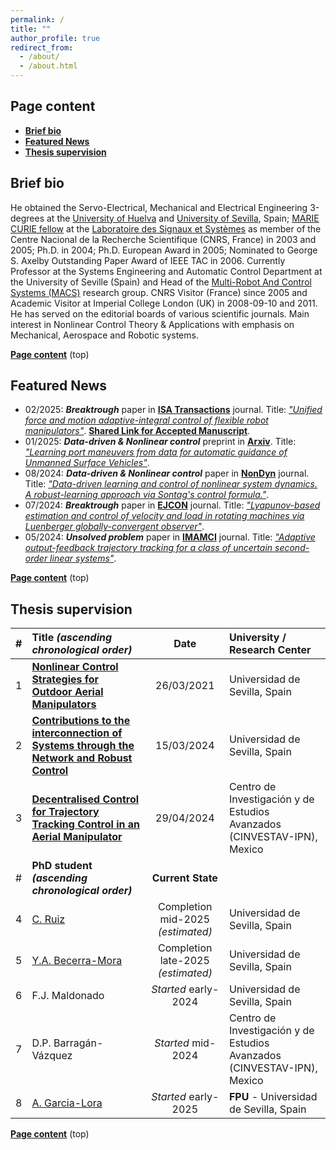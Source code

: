 ```yaml
---
permalink: /
title: ""
author_profile: true
redirect_from: 
  - /about/
  - /about.html
---
```


## Page content

- **[Brief bio](#brief-bio)**
- **[Featured News](#featured-news)**
- **[Thesis supervision](#thesis-supervision)**

<!-- This one is automatic but losing the top link
* TOC
{:toc}
-->

## Brief bio

He obtained the Servo-Electrical, Mechanical and Electrical Engineering 3-degrees at the [University of Huelva](https://www.uhu.es/english/) and [University of Sevilla](https://www.us.es), Spain; [MARIE CURIE fellow](https://marie-sklodowska-curie-actions.ec.europa.eu) at the [Laboratoire des Signaux et Systèmes](https://l2s.centralesupelec.fr/en/) as member of the Centre Nacional de la Recherche Scientifique (CNRS, France) in 2003 and 2005; Ph.D. in 2004; Ph.D. European Award in 2005; Nominated to George S. Axelby Outstanding Paper Award of IEEE TAC in 2006. Currently Professor at the Systems Engineering and Automatic Control Department at the University of Seville (Spain) and Head of the [Multi-Robot And Control Systems (MACS)](https://investigacion.us.es/sisius/sis_depgrupos.php?ct=&cs=&seltext=TEP-995&selfield=CodPAI) research group. CNRS Visitor (France) since 2005 and Academic Visitor at Imperial College London (UK) in 2008-09-10 and 2011. He has served on the editorial boards of various scientific journals. Main interest in Nonlinear Control Theory & Applications with emphasis on Mechanical, Aerospace and Robotic systems.

**[Page content](#page-content)** \(top\)

## Featured News

- 02/2025: ***Breaktrough*** paper in **[<i class="ai ai-elsevier ai-fw icon-pad-left"></i>ISA Transactions](https://www.sciencedirect.com/journal/isa-transactions)** journal. Title: *["Unified force and motion adaptive-integral control of flexible robot manipulators"](https://doi.org/10.1016/j.isatra.2025.01.030)*. **[<i class="ai ai-elsevier ai-fw icon-pad-left"></i> Shared Link for Accepted Manuscript](https://kwnsfk27.r.eu-west-1.awstrack.me/L0/https:%2F%2Fauthors.elsevier.com%2Fa%2F1kZWb4LK%257Euwne/1/01020194dd3a7d33-45836103-1c51-4092-ae04-205984debceb-000000/eiHff-QQNKk3JVXBknYxzjT4D8Q=412)**.
- 01/2025: ***Data-driven & Nonlinear control*** preprint in **[<i class="ai ai-arxiv ai-fw icon-pad-left"></i>Arxiv](https://arxiv.org)**. Title: *["Learning port maneuvers from data for automatic guidance of Unmanned Surface Vehicles"](https://doi.org/10.48550/arXiv.2501.09889)*.
- 08/2024: ***Data-driven & Nonlinear control*** paper in **[<i class="ai ai-springer ai-fw icon-pad-left"></i>NonDyn](https://link.springer.com/journal/11071)** journal. Title: *["Data-driven learning and control of nonlinear system dynamics. A robust-learning approach via Sontag's control formula."](https://doi.org/10.1007/s11071-024-10149-1)*.
- 07/2024: ***Breaktrough*** paper in **[<i class="ai ai-elsevier ai-fw icon-pad-left"></i>EJCON](https://www.sciencedirect.com/journal/european-journal-of-control)** journal. Title: *["Lyapunov-based estimation and control of velocity and load in rotating machines via Luenberger globally-convergent observer"](https://doi.org/10.1016/j.ejcon.2024.101092)*.
- 05/2024: ***Unsolved problem*** paper in **[IMAMCI](https://academic.oup.com/imamci)** journal. Title: *["Adaptive output-feedback trajectory tracking for a class of uncertain second-order linear systems"](https://doi.org/10.1093/imamci/dnae021)*.
<!-- - 2024.0: **[Preprint]** [[Arxiv](https://arxiv.org/abs/2212.08057)] -->
<!-- Comment -->

**[Page content](#page-content)** \(top\)

## Thesis supervision

<!-- 
- 26/03/2021: [**Nonlinear Control Strategies for Outdoor Aerial Manipulators**](https://prisma.us.es/publicacion/183826). Universidad de Sevilla, Spain.
- 15/03/2024: [**Contributions to the interconnection of Systems through the Network and Robust Control**](https://prisma.us.es/publicacion/243652). Universidad de Sevilla, Spain.
- 29/04/2024: [**Decentralised Control for Trajectory Tracking Control in an Aerial Manipulator**](https://prisma.us.es/publicacion/246718). Centro de Investigación y de Estudios Avanzados (CINVESTAV-IPN), Mexico.
-->

|#| Title *(ascending chronological order)*  | Date   | University / Research Center |
|-| :--------        | :------:| :------------------------------------------------------------ |
|1| [**Nonlinear Control Strategies for Outdoor Aerial Manipulators**](https://prisma.us.es/publicacion/183826)   | 26/03/2021   | Universidad de Sevilla, Spain |
|2| [**Contributions to the interconnection of Systems through the Network and Robust Control**](https://prisma.us.es/publicacion/243652)   | 15/03/2024  | Universidad de Sevilla, Spain |
|3| [**Decentralised Control for Trajectory Tracking Control in an Aerial Manipulator**](https://prisma.us.es/publicacion/246718)    | 29/04/2024  | Centro de Investigación y de Estudios Avanzados (CINVESTAV-IPN), Mexico  |
|#| **PhD student** ***(ascending chronological order)*** | **Current State** | |
|4| [C. Ruiz](https://prisma.us.es/investigador/8612) | Completion mid-2025 *(estimated)* | Universidad de Sevilla, Spain |
|5| [Y.A. Becerra-Mora](https://prisma.us.es/investigador/9333) | Completion late-2025 *(estimated)* | Universidad de Sevilla, Spain |
|6| F.J. Maldonado | *Started* early-2024 | Universidad de Sevilla, Spain |
|7| D.P. Barragán-Vázquez | *Started* mid-2024 | Centro de Investigación y de Estudios Avanzados (CINVESTAV-IPN), Mexico |
|8| [A. Garcia-Lora](https://prisma.us.es/investigador/9349) | *Started* early-2025 | **FPU** - Universidad de Sevilla, Spain |

**[Page content](#page-content)** \(top\)
